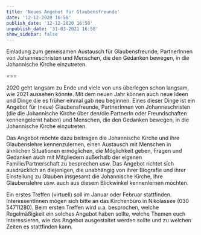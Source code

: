 ```yaml
---
title: 'Neues Angebot für Glaubensfreunde'
date: '12-12-2020 16:58'
publish_date: '12-12-2020 16:58'
unpublish_date: '31-03-2021 16:58'
show_sidebar: false
---
```


Einladung zum gemeisamen Austausch für Glaubensfreunde, PartnerInnen von Johanneschristen und Menschen, die den Gedanken bewegen, in die Johannische Kirche einzutreten.

===

2020 geht langsam zu Ende und viele von uns überlegen schon langsam, wie 2021 aussehen könnte. Mit dem neuen Jahr können auch neue Ideen und Dinge die es früher einmal gab neu beginnen. Eines dieser Dinge ist ein Angebot für (neue) Glaubensfreunde, PartnerInnen von Johanneschristen (die die Johannische Kirche über den/die PartnerIn oder Freundschaften kennengelernt haben) und Menschen, die den Gedanken bewegen, in die Johannische Kirche einzutreten.

Das Angebot möchte dazu beitragen die Johannische Kirche und ihre Glaubenslehre kennenzulernen, einen Austausch mit Menschen in ähnlichen Situationen ermöglichen, die Möglichkeit geben, Fragen und Gedanken auch mit Mitgliedern außerhalb der eigenen Familie/Partnerschaft zu besprechen usw. Das Angebot richtet sich ausdrücklich an diejenigen, die unabhängig von ihrer Biografie und ihrer Einstellung zu Glauben insgesamt die Johannische Kirche, Ihre Glaubenslehre usw. auch aus diesem Blickwinkel kennenlernen möchten.

Ein erstes Treffen (virtuell) soll im Januar oder Februar stattfinden. InteressentInnen mögen sich bitte an das Kirchenbüro in Nikolassee (030 54711280). Beim ersten Treffen wird u.a. besprochen, welche Regelmäßigkeit ein solches Angebot haben sollte, welche Themen euch interessieren, wie das Angebot ausgestaltet werden sollte und zu welchen Zeiten es stattfinden kann.